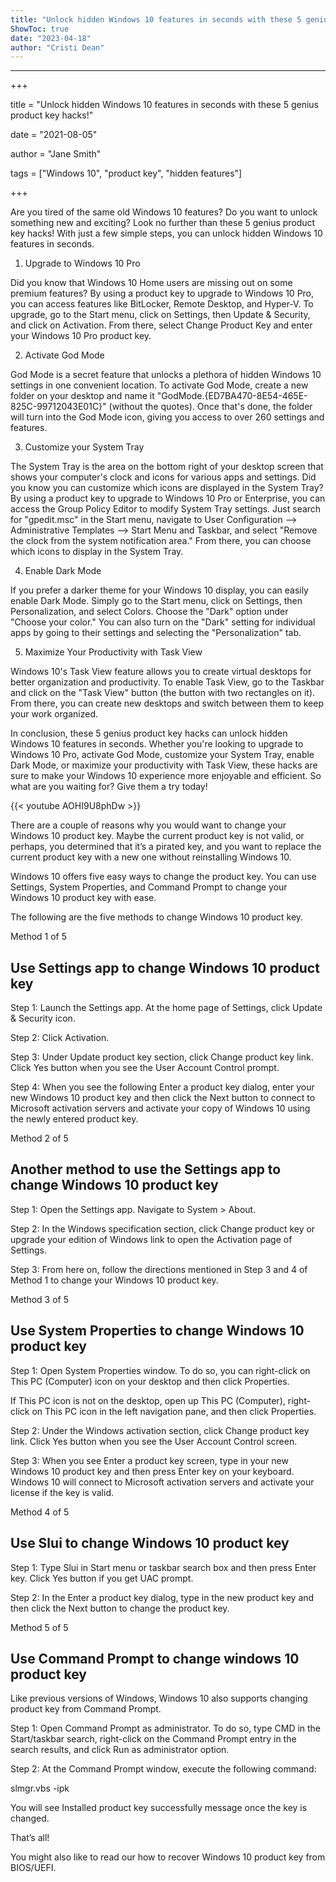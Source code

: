 ```yaml
---
title: "Unlock hidden Windows 10 features in seconds with these 5 genius product key hacks!"
ShowToc: true 
date: "2023-04-18"
author: "Cristi Dean"
---
```

*****
+++

title = "Unlock hidden Windows 10 features in seconds with these 5 genius product key hacks!"

date = "2021-08-05"

author = "Jane Smith"

tags = ["Windows 10", "product key", "hidden features"]

+++

Are you tired of the same old Windows 10 features? Do you want to unlock something new and exciting? Look no further than these 5 genius product key hacks! With just a few simple steps, you can unlock hidden Windows 10 features in seconds.

1. Upgrade to Windows 10 Pro

Did you know that Windows 10 Home users are missing out on some premium features? By using a product key to upgrade to Windows 10 Pro, you can access features like BitLocker, Remote Desktop, and Hyper-V. To upgrade, go to the Start menu, click on Settings, then Update & Security, and click on Activation. From there, select Change Product Key and enter your Windows 10 Pro product key.

2. Activate God Mode

God Mode is a secret feature that unlocks a plethora of hidden Windows 10 settings in one convenient location. To activate God Mode, create a new folder on your desktop and name it "GodMode.{ED7BA470-8E54-465E-825C-99712043E01C}" (without the quotes). Once that's done, the folder will turn into the God Mode icon, giving you access to over 260 settings and features.

3. Customize your System Tray

The System Tray is the area on the bottom right of your desktop screen that shows your computer's clock and icons for various apps and settings. Did you know you can customize which icons are displayed in the System Tray? By using a product key to upgrade to Windows 10 Pro or Enterprise, you can access the Group Policy Editor to modify System Tray settings. Just search for "gpedit.msc" in the Start menu, navigate to User Configuration --> Administrative Templates --> Start Menu and Taskbar, and select "Remove the clock from the system notification area." From there, you can choose which icons to display in the System Tray.

4. Enable Dark Mode

If you prefer a darker theme for your Windows 10 display, you can easily enable Dark Mode. Simply go to the Start menu, click on Settings, then Personalization, and select Colors. Choose the "Dark" option under "Choose your color." You can also turn on the "Dark" setting for individual apps by going to their settings and selecting the "Personalization" tab.

5. Maximize Your Productivity with Task View

Windows 10's Task View feature allows you to create virtual desktops for better organization and productivity. To enable Task View, go to the Taskbar and click on the "Task View" button (the button with two rectangles on it). From there, you can create new desktops and switch between them to keep your work organized.

In conclusion, these 5 genius product key hacks can unlock hidden Windows 10 features in seconds. Whether you're looking to upgrade to Windows 10 Pro, activate God Mode, customize your System Tray, enable Dark Mode, or maximize your productivity with Task View, these hacks are sure to make your Windows 10 experience more enjoyable and efficient. So what are you waiting for? Give them a try today!

{{< youtube AOHI9U8phDw >}} 



There are a couple of reasons why you would want to change your Windows 10 product key. Maybe the current product key is not valid, or perhaps, you determined that it’s a pirated key, and you want to replace the current product key with a new one without reinstalling Windows 10.
 
Windows 10 offers five easy ways to change the product key. You can use Settings, System Properties, and Command Prompt to change your Windows 10 product key with ease.
 









 
The following are the five methods to change Windows 10 product key.
 
Method 1 of 5
 
## Use Settings app to change Windows 10 product key
 
Step 1: Launch the Settings app. At the home page of Settings, click Update & Security icon.
 
Step 2: Click Activation.
 
Step 3: Under Update product key section, click Change product key link. Click Yes button when you see the User Account Control prompt.
 
Step 4: When you see the following Enter a product key dialog, enter your new Windows 10 product key and then click the Next button to connect to Microsoft activation servers and activate your copy of Windows 10 using the newly entered product key.
 
Method 2 of 5
 
## Another method to use the Settings app to change Windows 10 product key
 
Step 1: Open the Settings app. Navigate to System > About.
 
Step 2: In the Windows specification section, click Change product key or upgrade your edition of Windows link to open the Activation page of Settings.
 
Step 3: From here on, follow the directions mentioned in Step 3 and 4 of Method 1 to change your Windows 10 product key.
 
Method 3 of 5
 
## Use System Properties to change Windows 10 product key
 
Step 1: Open System Properties window. To do so, you can right-click on This PC (Computer) icon on your desktop and then click Properties.
 
If This PC icon is not on the desktop, open up This PC (Computer), right-click on This PC icon in the left navigation pane, and then click Properties.
 
Step 2: Under the Windows activation section, click Change product key link. Click Yes button when you see the User Account Control screen.
 
Step 3: When you see Enter a product key screen, type in your new Windows 10 product key and then press Enter key on your keyboard. Windows 10 will connect to Microsoft activation servers and activate your license if the key is valid.
 
Method 4 of 5
 
## Use Slui to change Windows 10 product key
 
Step 1: Type Slui in Start menu or taskbar search box and then press Enter key. Click Yes button if you get UAC prompt.
 
Step 2: In the Enter a product key dialog, type in the new product key and then click the Next button to change the product key.
 
Method 5 of 5
 
## Use Command Prompt to change windows 10 product key
 
Like previous versions of Windows, Windows 10 also supports changing product key from Command Prompt.
 
Step 1: Open Command Prompt as administrator. To do so, type CMD in the Start/taskbar search, right-click on the Command Prompt entry in the search results, and click Run as administrator option.
 
Step 2: At the Command Prompt window, execute the following command:
 
slmgr.vbs -ipk <Your new Windows product key>
 
You will see Installed product key successfully message once the key is changed.
 
That’s all!
 
You might also like to read our how to recover Windows 10 product key from BIOS/UEFI.



